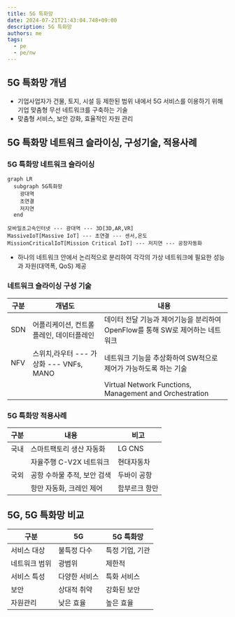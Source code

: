 ```yaml
---
title: 5G 특화망
date: 2024-07-21T21:43:04.748+09:00
description: 5G 특화망
authors: me
tags:
  - pe
  - pe/nw
---
```


## 5G 특화망 개념

- 기업사업자가 건물, 토지, 시설 등 제한된 범위 내에서 5G 서비스를 이용하기 위해 기업 맞춤형 무선 네트워크를 구축하는 기술
- 맞춤형 서비스, 보안 강화, 효율적인 자원 관리

## 5G 특화망 네트워크 슬라이싱, 구성기술, 적용사례

### 5G 특화망 네트워크 슬라이싱

```mermaid
graph LR
  subgraph 5G특화망
    광대역
    초연결
    저지연
  end

모바일초고속인터넷 --- 광대역 --- 3D[3D,AR,VR]
MassiveIoT[Massive IoT] --- 초연결 --- 센서,온도
MissionCriticalIoT[Mission Critical IoT] --- 저지연 --- 공장자동화
```

- 하나의 네트워크 안에서 논리적으로 분리하여 각각의 가상 네트워크에 필요한 성능과 자원(대역폭, QoS) 제공

### 네트워크 슬라이싱 구성 기술

| 구분 | 개념도 | 내용 |
| --- | --- | --- |
| SDN | 어플리케이션, 컨트롤플레인, 데이터플레인 | 데이터 전달 기능과 제어기능을 분리하여 OpenFlow를 통해 SW로 제어하는 네트워크 |
| NFV | 스위치,라우터 --- 가상화 --- VNFs, MANO | 네트워크 기능을 추상화하여 SW적으로 제어가 가능하도록 하는 기술 |
| | | Virtual Network Functions, Management and Orchestration |

### 5G 특화망 적용사례

| 구분 | 내용 | 비고 |
| --- | --- | --- |
| 국내 | 스마트팩토리 생산 자동화 | LG CNS |
| | 자율주행 C-V2X 네트워크 | 현대자동차 |
| 국외 | 공항 수하물 추적, 보안 검색 | 두바이 공항 |
| | 항만 자동화, 크레인 제어 | 함부르크 항만 |

## 5G, 5G 특화망 비교

| 구분 | 5G | 5G 특화망 |
| --- | --- | --- |
| 서비스 대상 | 불특정 다수 | 특정 기업, 기관 |
| 네트워크 범위 | 광범위 | 제한적 |
| 서비스 특성 | 다양한 서비스 | 특화 서비스 |
| 보안 | 상대적 취약 | 강화된 보안 |
| 자원관리 | 낮은 효율 | 높은 효율 |
